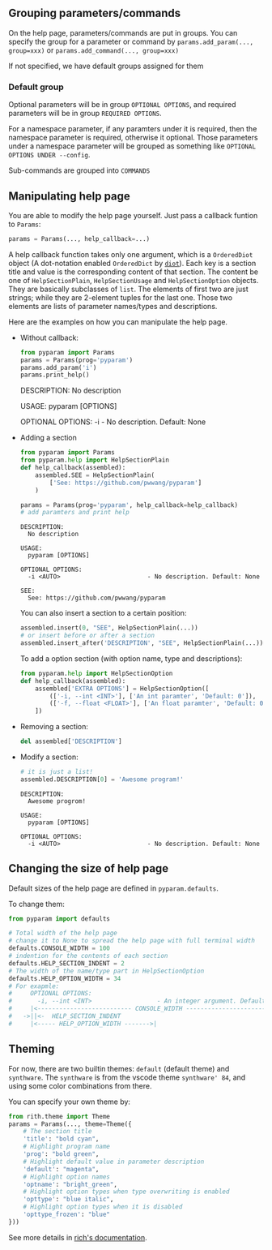 
## Grouping parameters/commands

On the help page, parameters/commands are put in groups. You can specify the group for a parameter or command by `params.add_param(..., group=xxx)` or `params.add_command(..., group=xxx)`

If not specified, we have default groups assigned for them

### Default group

Optional parameters will be in group `OPTIONAL OPTIONS`, and required parameters will be in group `REQUIRED OPTIONS`.

For a namespace parameter, if any paramters under it is required, then the namespace parameter is required, otherwise it optional. Those parameters under a namespace parameter will be grouped as something like `OPTIONAL OPTIONS UNDER --config`.

Sub-commands are grouped into `COMMANDS`

## Manipulating help page

You are able to modify the help page yourself. Just pass a callback funtion to `Params`:
```python
params = Params(..., help_callback=...)
```

A help callback function takes only one argument, which is a `OrderedDiot` object (A dot-notation enabled `OrderedDict` by [`diot`][1]). Each key is a section title and value is the corresponding content of that section. The content be one of `HelpSectionPlain`, `HelpSectionUsage` and `HelpSectionOption` objects. They are basically subclasses of `list`. The elements of first two are just strings; while they are 2-element tuples for the last one. Those two elements are lists of parameter names/types and descriptions.

Here are the examples on how you can manipulate the help page.

- Without callback:
    ```python
    from pyparam import Params
    params = Params(prog='pyparam')
    params.add_param('i')
    params.print_help()
    ```

    DESCRIPTION:
      No description

    USAGE:
      pyparam [OPTIONS]

    OPTIONAL OPTIONS:
      -i <AUTO>                        - No description. Default: None

- Adding a section
    ```python
    from pyparam import Params
    from pyparam.help import HelpSectionPlain
    def help_callback(assembled):
        assembled.SEE = HelpSectionPlain(
            ['See: https://github.com/pwwang/pyparam']
        )

    params = Params(prog='pyparam', help_callback=help_callback)
    # add paramters and print help
    ```

    ```
    DESCRIPTION:
      No description

    USAGE:
      pyparam [OPTIONS]

    OPTIONAL OPTIONS:
      -i <AUTO>                        - No description. Default: None

    SEE:
      See: https://github.com/pwwang/pyparam
    ```

    You can also insert a section to a certain position:
    ```python
    assembled.insert(0, "SEE", HelpSectionPlain(...))
    # or insert before or after a section
    assembled.insert_after('DESCRIPTION', "SEE", HelpSectionPlain(...))
    ```

    To add a option section (with option name, type and descriptions):
    ```python
    from pyparam.help import HelpSectionOption
    def help_callback(assembled):
        assembled['EXTRA OPTIONS'] = HelpSectionOption([
            (['-i, --int <INT>'], ['An int paramter', 'Default: 0']),
            (['-f, --float <FLOAT>'], ['An float paramter', 'Default: 0.0']),
        ])
    ```

- Removing a section:
    ```python
    del assembled['DESCRIPTION']
    ```

- Modify a section:
    ```python
    # it is just a list!
    assembled.DESCRIPTION[0] = 'Awesome program!'
    ```

    ```
    DESCRIPTION:
      Awesome progrom!

    USAGE:
      pyparam [OPTIONS]

    OPTIONAL OPTIONS:
      -i <AUTO>                        - No description. Default: None
    ```

## Changing the size of help page

Default sizes of the help page are defined in `pyparam.defaults`.

To change them:
```python
from pyparam import defaults

# Total width of the help page
# change it to None to spread the help page with full terminal width
defaults.CONSOLE_WIDTH = 100
# indention for the contents of each section
defaults.HELP_SECTION_INDENT = 2
# The width of the name/type part in HelpSectionOption
defaults.HELP_OPTION_WIDTH = 34
# For exapmle:
#     OPTIONAL OPTIONS:
#       -i, --int <INT>                  - An integer argument. Default: 0
#     |<-------------------------- CONSOLE_WIDTH ----------------------------------->|
#   ->||<-  HELP_SECTION_INDENT
#     |<----- HELP_OPTION_WIDTH ------->|
```

## Theming

For now, there are two builtin themes: `default` (default theme) and `synthware`.
The `synthware` is from the vscode theme `synthware' 84`, and using some color combinations from there.

You can specify your own theme by:
```python
from rith.theme import Theme
params = Params(..., theme=Theme({
    # The section title
    'title': "bold cyan",
    # Highlight program name
    'prog': "bold green",
    # Highlight default value in parameter description
    'default': "magenta",
    # Highlight option names
    'optname': "bright_green",
    # Highlight option types when type overwriting is enabled
    'opttype': "blue italic",
    # Highlight option types when it is disabled
    'opttype_frozen': "blue"
}))
```

See more details in [rich's documentation][2].


[1]: https://github.com/pwwang/diot
[2]: https://rich.readthedocs.io/en/latest/style.html#style-themes
